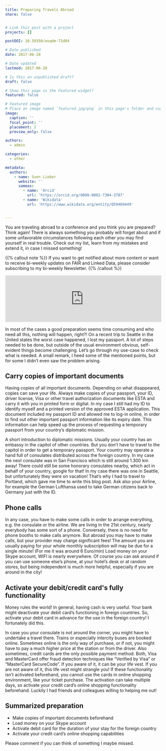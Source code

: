 ```yaml
---
title: Preparing Travels Abroad
share: false


# Link this post with a project
projects: []

postDOI: 10.59350/wvqdm-71d04

# Date published
date: 2017-06-28

# Date updated
lastmod: 2017-06-28

# Is this an unpublished draft?
draft: false

# Show this page in the Featured widget?
featured: false

# Featured image
# Place an image named `featured.jpg/png` in this page's folder and customize its options here.
image:
  caption: ''
  focal_point: ''
  placement: 2
  preview_only: false

authors:
  - admin

categories:
  - other

metadata:
  authors:
    - name: Sven Lieber
      website: ''
      sameas:
        - name: 'Orcid'
          url: 'https://orcid.org/0000-0002-7304-3787'
        - name: 'Wikidata'
          url: 'https://www.wikidata.org/entity/Q59469449'


---
```



You are traveling abroad to a conference and you think you are prepared? Think again! There is always something you probably will forget about and if some unfavorable circumstances following each other you may find yourself in real trouble. Check out my list, learn from my mistakes and extend it, in case I missed something!
<!--more-->

{{% callout note %}}
If you want to get notified about more content or want to receive bi-weekly updates on FAIR and Linked Data,
please consider subscribing to my bi-weekly Newsletter.
{{% /callout %}}
<iframe src="https://fairdata.substack.com/embed" width="100%" style="border:1px solid #EEE; background:white;" frameborder="0" scrolling="no"></iframe>

In most of the cases a good preparation seems time consuming and who need all this, nothing will happen, right?! On a recent trip to Seattle in the United states the worst case happened, 
I lost my passport. A lot of steps needed to be done, but outside of the usual environment obvious, self-evident things become challenging.
Let’s go through my use-case to check what is needed. A small remark, I heed some of the mentioned points, but for some I didn’t even saw the problem arising.

## Carry copies of important documents

Having copies of all important documents. Depending on what disappeared, copies can save your life. Always make copies of your passport, your ID, driver license, Visa or other travel authorization documents like ESTA and carry it with you in printed form or digital.
In my case I still had my ID to identify myself and a printed version of the approved ESTA application. This document included my passport ID and allowed me to log-in online,
in order to find out other important passport information like its expiry date.
This information can help speed up the process of requesting a temporary passport from your country’s diplomatic mission.

A short introduction to diplomatic missions. Usually your country has an embassy in the capitol of other countries. But you don’t have to travel to the capitol in order to get a temporary passport.
Your country may operate a hand full of consulates distributed across the foreign country. In my case the next consulate was in San Francisco which is still around 1.300 km away!
There could still be some honorary consulates nearby, which act in behalf of your country, google for that! In my case there was one in Seattle, but unfortunately they were on vacation!
That’s why I had to travel to Portland, which gave me time to write this blog post. 
Ask also your Airline, for example the German Lufthansa used to take German citizens back to Germany just with the ID.

## Phone calls

In any case, you have to make some calls in order to arrange everything, e.g. the consulate or the airline.
We are living in the 21st century, nearly everybody has some sort of a phone. Conversely, there is no need for phone booths to make calls anymore.
But abroad you may have to make calls, but your provider may charge significant fees! The amount you are usually paying for your whole monthly subscription will may be due for a single minute! 
(For me it was around 6 Euro/min) Load money on your Skype account, WIFI is nearly everywhere.
Of course you can ask around if you can use someone else’s phone, at your hotel’s desk or at random stores, but being independent is much more helpful, especially if you are around in the city!

## Activate your debit/credit card's fully functionality

Money rules the world! In general, having cash is very useful. Your bank might deactivate your debit card’s functioning in foreign countries. So, activate your debit card in advance for the use in the foreign country! I fortunately did this.

In case you your consulate is not around the corner, you might have to undertake a travel there. Trains or especially intercity buses are booked online.
Sometimes online is the only way of purchase, or if not, you might have to pay a much higher price at the station or from the driver.
Also sometimes, credit cards are the only possible payment method. Both, Visa and MasterCard offer fraud detection techniques like “Verified by Visa” or “MasterCard SecureCode”.
If you aware of it, it can be your life vest. If you are not aware of it, this life vest might strangle you! 
If these functionality isn’t activated beforehand, you cannot use the cards in online shopping environment, like your ticket purchase.
The activation can take multiple days, so activate your credit card’s online shopping functionality beforehand. Luckily I had friends and colleagues willing to helping me out!

## Summarized preparation


* Make copies of important documents beforehand
* Load money on your Skype account
* Activate debit card for the duration of your stay for the foreign country
* Activate your credit card’s online shopping capabilities

Please comment if you can think of something I maybe missed.
